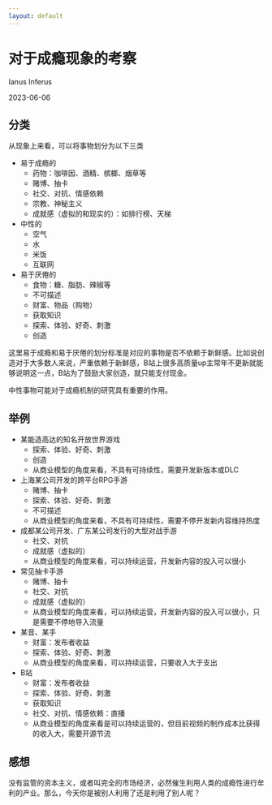 ```yaml
---
layout: default
---
```


# 对于成瘾现象的考察

Ianus Inferus

2023-06-06

## 分类

从现象上来看，可以将事物划分为以下三类

* 易于成瘾的
    * 药物：咖啡因、酒精、槟榔、烟草等
    * 赌博、抽卡
    * 社交、对抗、情感依赖
    * 宗教、神秘主义
    * 成就感（虚拟的和现实的）：如排行榜、天梯
* 中性的
    * 空气
    * 水
    * 米饭
    * 互联网
* 易于厌倦的
    * 食物：糖、脂肪、辣椒等
    * 不可描述
    * 财富、物品（购物）
    * 获取知识
    * 探索、体验、好奇、刺激
    * 创造

这里易于成瘾和易于厌倦的划分标准是对应的事物是否不依赖于新鲜感。比如说创造对于大多数人来说，严重依赖于新鲜感，B站上很多高质量up主常年不更新就能够说明这一点，B站为了鼓励大家创造，就只能支付现金。

中性事物可能对于成瘾机制的研究具有重要的作用。

## 举例

* 某能造高达的知名开放世界游戏
    * 探索、体验、好奇、刺激
    * 创造
    * 从商业模型的角度来看，不具有可持续性，需要开发新版本或DLC
* 上海某公司开发的跨平台RPG手游
    * 赌博、抽卡
    * 探索、体验、好奇、刺激
    * 不可描述
    * 从商业模型的角度来看，不具有可持续性，需要不停开发新内容维持热度
* 成都某公司开发、广东某公司发行的大型对战手游
    * 社交、对抗
    * 成就感（虚拟的）
    * 从商业模型的角度来看，可以持续运营，开发新内容的投入可以很小
* 常见抽卡手游
    * 赌博、抽卡
    * 社交、对抗
    * 成就感（虚拟的）
    * 从商业模型的角度来看，可以持续运营，开发新内容的投入可以很小，只是需要不停地导入流量
* 某音、某手
    * 财富：发布者收益
    * 探索、体验、好奇、刺激
    * 从商业模型的角度来看，可以持续运营，只要收入大于支出
* B站
    * 财富：发布者收益
    * 探索、体验、好奇、刺激
    * 获取知识
    * 社交、对抗、情感依赖：直播
    * 从商业模型的角度来看是可以持续运营的，但目前视频的制作成本比获得的收入大，需要开源节流

## 感想

没有监管的资本主义，或者叫完全的市场经济，必然催生利用人类的成瘾性进行牟利的产业。那么，今天你是被别人利用了还是利用了别人呢？
